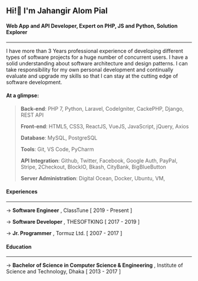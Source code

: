 ## Hi!👋 I'm Jahangir Alom Pial

#### Web App and API Developer⁣, Expert on PHP, JS and Python, Solution Explorer
***

I have more than 3 Years professional experience of developing different types of software projects for a huge number of concurrent users. I have a solid understanding about software architecture and design patterns. I can take responsibility for my own personal development and continually evaluate and upgrade my skills so that I can stay at the cutting edge of software development.

#### At a glimpse:

> **Back-end**: PHP 7, Python, Laravel, CodeIgniter, CackePHP, Django, REST API
> 
> **Front-end**: HTML5, CSS3, ReactJS, VueJS, JavaScript, jQuery, Axios
> 
> **Database**: MySQL, PostgreSQL
> 
> **Tools**: Git, VS Code, PyCharm
> 
> **API Integration**: Github, Twitter, Facebook, Google Auth, PayPal, Stripe, 2Checkout, BlockIO, Bkash, CityBank, BigBlueButton
> 
> **Server Administration**:  Digital Ocean, Docker, Ubuntu, VM,

#### Experiences
***

→ **Software Engineer** , ClassTune [ 2019 - Present ]

→ **Software Developer** , THESOFTKING [ 2017 - 2019 ]

→ **Jr. Programmer** , Tormuz Ltd. [ 2007 - 2017 ]


#### Education
***

→ **Bachelor of Science in Computer Science & Engineering** , Institute of Science and Technology, Dhaka [ 2013 - 2017 ]

